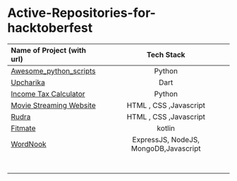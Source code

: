 # Active-Repositories-for-hacktoberfest

| Name of Project (with url)|  Tech Stack     |
| :---        |    :----:   | 
|[Awesome_python_scripts](https://github.com/prathimacode-hub/Awesome_Python_Scripts)      | Python  |
| [Upcharika](https://github.com/smaranjitghose/Upcharika)  | Dart  |
| [Income Tax Calculator](https://github.com/QAZIMAAZARSHAD/Income-Tax-Calculator) | Python |
| [Movie Streaming Website](https://github.com/QAZIMAAZARSHAD/Movie-Streaming-Website) | HTML , CSS ,Javascript|
|[Rudra](https://github.com/Harshal0902/Rudra) | HTML , CSS ,Javascript|
|[Fitmate](https://github.com/Code-Sauce-Official/FitMate)| kotlin|
|[WordNook](https://github.com/ALPHAVIO/WordNook)| ExpressJS, NodeJS, MongoDB,Javascript |
|[]()|  |
|[]()|  |
|[]()|  |
|[]()|  |
|[]()|  |
|[]()|  |
|[]()|  |
